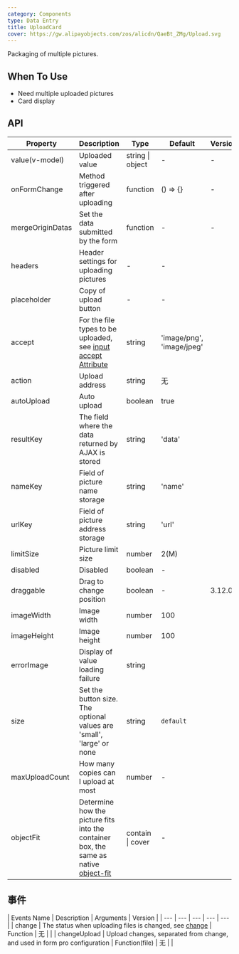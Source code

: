 ```yaml
---
category: Components
type: Data Entry
title: UploadCard
cover: https://gw.alipayobjects.com/zos/alicdn/QaeBt_ZMg/Upload.svg
---
```


Packaging of multiple pictures.

## When To Use

- Need multiple uploaded pictures
- Card display

## API

| Property | Description | Type | Default | Version |
| --- | --- | --- | --- | --- |
| value(v-model) | Uploaded value | string \| object | - | - |
| onFormChange | Method triggered after uploading | function | () => {} | - |
| mergeOriginDatas | Set the data submitted by the form | function | - | - |
| headers | Header settings for uploading pictures | - | - |  |
| placeholder | Copy of upload button | - | - |  |
| accept | For the file types to be uploaded, see [input accept Attribute](https://developer.mozilla.org/en-US/docs/Web/HTML/Element/input/file#accept) | string | 'image/png', 'image/jpeg' |  |
| action | Upload address | string | 无 |  |
| autoUpload | Auto upload | boolean | true |  |
| resultKey | The field where the data returned by AJAX is stored | string | 'data' |  |
| nameKey | Field of picture name storage | string | 'name' |  |
| urlKey | Field of picture address storage | string | 'url' |  |
| limitSize | Picture limit size | number | 2(M) |  |
| disabled | Disabled | boolean | - |  |
| draggable | Drag to change position | boolean | - | 3.12.0 |
| imageWidth | Image width | number | 100 |  |
| imageHeight | Image height | number | 100 |  |
| errorImage | Display of value loading failure | string |  |  |
| size | Set the button size. The optional values are 'small', 'large' or none | string | `default` |  |
| maxUploadCount | How many copies can I upload at most | number | - |  |
| objectFit | Determine how the picture fits into the container box, the same as native [object-fit](https://developer.mozilla.org/en-US/docs/Web/CSS/object-fit) | contain \| cover | - |  |

## 事件

| Events Name | Description | Arguments | Version |
| --- | --- | --- | --- | --- |
| change | The status when uploading files is changed, see [change](#change) | Function | 无 |  |
| changeUpload | Upload changes, separated from change, and used in form pro configuration | Function(file) | 无 |  |
